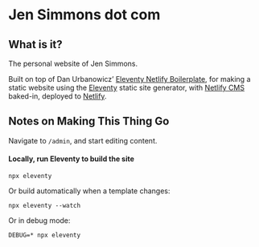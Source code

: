 
# Jen Simmons dot com

## What is it?

The personal website of Jen Simmons. 
 
Built on top of Dan Urbanowicz’ [Eleventy Netlify Boilerplate](https://github.com/danurbanowicz/eleventy-netlify-boilerplate), for making a static website using the [Eleventy](https://www.11ty.io/) static site generator, with [Netlify CMS](https://www.netlifycms.org/) baked-in, deployed to [Netlify](https://www.netlify.com).


## Notes on Making This Thing Go

Navigate to `/admin`, and start editing content.


#### Locally, run Eleventy to build the site

```
npx eleventy
```

Or build automatically when a template changes:
```
npx eleventy --watch
```

Or in debug mode:
```
DEBUG=* npx eleventy
```
